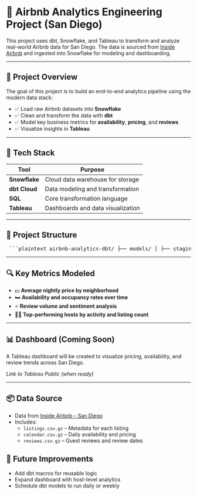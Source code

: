 # 🏡 Airbnb Analytics Engineering Project (San Diego)

This project uses dbt, Snowflake, and Tableau to transform and analyze real-world Airbnb data for San Diego. The data is sourced from [Inside Airbnb](http://insideairbnb.com/get-the-data.html) and ingested into Snowflake for modeling and dashboarding.

---

## 🚀 Project Overview

The goal of this project is to build an end-to-end analytics pipeline using the modern data stack:

- ✅ Load raw Airbnb datasets into **Snowflake**
- ✅ Clean and transform the data with **dbt**
- ✅ Model key business metrics for **availability**, **pricing**, and **reviews**
- ✅ Visualize insights in **Tableau**

---

## 🧰 Tech Stack

| Tool      | Purpose                          |
|-----------|----------------------------------|
| **Snowflake** | Cloud data warehouse for storage |
| **dbt Cloud** | Data modeling and transformation |
| **SQL**       | Core transformation language     |
| **Tableau**   | Dashboards and data visualization |

---

## 📂 Project Structure

<pre> ```plaintext airbnb-analytics-dbt/ ├── models/ │ ├── staging/ │ └── marts/ ├── snapshots/ ├── dbt_project.yml └── README.md ``` </pre>

---

## 🔍 Key Metrics Modeled

- 💵 **Average nightly price by neighborhood**
- 🛏️ **Availability and occupancy rates over time**
- ⭐ **Review volume and sentiment analysis**
- 🧑‍💼 **Top-performing hosts by activity and listing count**

---

## 📊 Dashboard (Coming Soon)
A Tableau dashboard will be created to visualize pricing, availability, and review trends across San Diego.

*Link to Tableau Public (when ready)*

---

## 📦 Data Source

- Data from [Inside Airbnb – San Diego](http://insideairbnb.com/get-the-data.html)
- Includes:
  - `listings.csv.gz` – Metadata for each listing
  - `calendar.csv.gz` – Daily availability and pricing
  - `reviews.csv.gz` – Guest reviews and review dates

  
## 🧠 Future Improvements

- Add dbt macros for reusable logic
- Expand dashboard with host-level analytics
- Schedule dbt models to run daily or weekly
